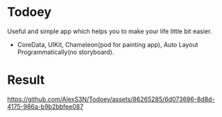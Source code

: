# Todoey
Useful and simple app which helps you to make your life little bit easier.
* CoreData, UIKit, Chameleon(pod for painting app), Auto Layout Programmatically(no storyboard).
# Result
https://github.com/AlexS3N/Todoey/assets/86265285/6d073696-8d8d-4175-986a-b9b2bbfee087


